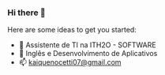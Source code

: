 ### Hi there 👋

Here are some ideas to get you started:

- 🔭 Assistente de TI na ITH2O - SOFTWARE
- 🌱 Inglês e Desenvolvimento de Aplicativos
- 📫 kaiquenocetti07@gmail.com
